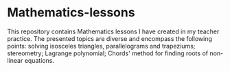 # Mathematics-lessons
This repository contains Mathematics lessons I have created in my teacher practice. The presented topics are diverse and encompass the following points: solving isosceles triangles, parallelograms and trapeziums; stereometry; Lagrange polynomial; Chords' method for finding roots of non-linear equations. 
